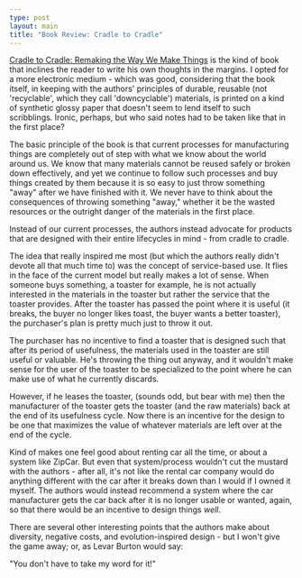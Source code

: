 ```yaml
---
type: post
layout: main
title: "Book Review: Cradle to Cradle"
---
```

[Cradle to Cradle: Remaking the Way We Make
Things](http://www.mcdonough.com/cradle_to_cradle.htm) is the kind of book
that inclines the reader to write his own thoughts in the margins. I opted for
a more electronic medium - which was good, considering that the book itself,
in keeping with the authors' principles of durable, reusable (not
'recyclable', which they call 'downcyclable') materials, is printed on a kind
of synthetic glossy paper that doesn't seem to lend itself to such
scribblings. Ironic, perhaps, but who said notes had to be taken like that in
the first place?

  
The basic principle of the book is that current processes for manufacturing
things are completely out of step with what we know about the world around us.
We know that many materials cannot be reused safely or broken down
effectively, and yet we continue to follow such processes and buy things
created by them because it is so easy to just throw something "away" after we
have finished with it. We never have to think about the consequences of
throwing something "away," whether it be the wasted resources or the outright
danger of the materials in the first place.

  
Instead of our current processes, the authors instead advocate for products
that are designed with their entire lifecycles in mind - from cradle to
cradle.

  
The idea that really inspired me most (but which the authors really didn't
devote all that much time to) was the concept of service-based use. It flies
in the face of the current model but really makes a lot of sense. When someone
buys something, a toaster for example, he is not actually interested in the
materials in the toaster but rather the service that the toaster provides.
After the toaster has passed the point where it is useful (it breaks, the
buyer no longer likes toast, the buyer wants a better toaster), the
purchaser's plan is pretty much just to throw it out.

  
The purchaser has no incentive to find a toaster that is designed such that
after its period of usefulness, the materials used in the toaster are still
useful or valuable. He's throwing the thing out anyway, and it wouldn't make
sense for the user of the toaster to be specialized to the point where he can
make use of what he currently discards.

  
However, if he leases the toaster, (sounds odd, but bear with me) then the
manufacturer of the toaster gets the toaster (and the raw materials) back at
the end of its usefulness cycle. Now there is an incentive for the design to
be one that maximizes the value of whatever materials are left over at the end
of the cycle.

  
Kind of makes one feel good about renting car all the time, or about a system
like ZipCar. But even that system/process wouldn't cut the mustard with the
authors - after all, it's not like the rental car company would do anything
different with the car after it breaks down than I would if I owned it myself.
The authors would instead recommend a system where the car manufacturer gets
the car back after it is no longer usable or wanted, again, so that there
would be an incentive to design things *well*.

  
There are several other interesting points that the authors make about
diversity, negative costs, and evolution-inspired design - but I won't give
the game away; or, as Levar Burton would say:

  
"You don't have to take my word for it!"

  

